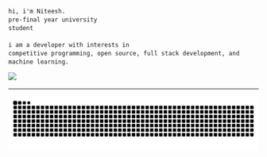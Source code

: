 <code>hi, i'm Niteesh.</code><br>
<code>pre-final year university student</code><br><br>
<code>i am a developer with interests in competitive programming, open source, full stack development, and machine learning.</code><br>

![](https://komarev.com/ghpvc/?username=NiteeshL&base=0&color=ED8796)<br>

---
<picture>
  <source media="(prefers-color-scheme: dark)" srcset="https://raw.githubusercontent.com/NiteeshL/NiteeshL/output/github-contribution-grid-snake-dark.svg">
  <source media="(prefers-color-scheme: light)" srcset="https://raw.githubusercontent.com/NiteeshL/NiteeshL/output/github-contribution-grid-snake.svg">
  <img alt="github contribution grid snake animation" src="https://raw.githubusercontent.com/NiteeshL/NiteeshL/output/github-contribution-grid-snake.svg">
</picture>

